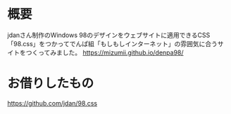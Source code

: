 # 概要
jdanさん制作のWindows 98のデザインをウェブサイトに適用できるCSS「98.css」をつかってでんぱ組「もしもしインターネット」の雰囲気に合うサイトをつくってみました。
https://mizumii.github.io/denpa98/
# お借りしたもの
https://github.com/jdan/98.css

